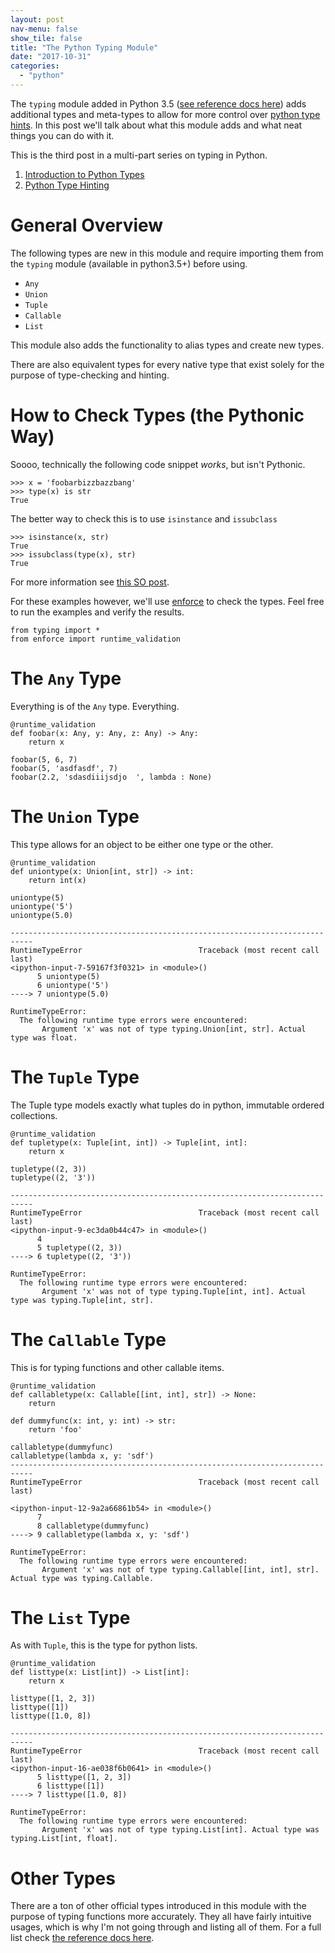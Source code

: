 ```yaml
---
layout: post
nav-menu: false
show_tile: false
title: "The Python Typing Module"
date: "2017-10-31"
categories: 
  - "python"
---
```


The `typing` module added in Python 3.5 ([see reference docs here](https://docs.python.org/3/library/typing.html)) adds additional types and meta-types to allow for more control over [python type hints](https://www.python.org/dev/peps/pep-0484/). In this post we'll talk about what this module adds and what neat things you can do with it.

This is the third post in a multi-part series on typing in Python.

1. [Introduction to Python Types](http://dataleek.io/index.php/2017/10/25/an-introduction-to-pythons-types/)
2. [Python Type Hinting](http://dataleek.io/index.php/2017/10/30/python-type-hinting/)

# General Overview

The following types are new in this module and require importing them from the `typing` module (available in python3.5+) before using.

- `Any`
- `Union`
- `Tuple`
- `Callable`
- `List`

This module also adds the functionality to alias types and create new types.

There are also equivalent types for every native type that exist solely for the purpose of type-checking and hinting.

# How to Check Types (the Pythonic Way)

Soooo, technically the following code snippet _works_, but isn't Pythonic.

```
>>> x = 'foobarbizzbazzbang'
>>> type(x) is str
True
```

The better way to check this is to use `isinstance` and `issubclass`

```
>>> isinstance(x, str)
True
>>> issubclass(type(x), str)
True
```

For more information see [this SO post](https://stackoverflow.com/questions/152580/whats-the-canonical-way-to-check-for-type-in-python).

For these examples however, we'll use [enforce](https://github.com/RussBaz/enforce) to check the types. Feel free to run the examples and verify the results.

```
from typing import *
from enforce import runtime_validation
```

# The `Any` Type

Everything is of the `Any` type. Everything.

```
@runtime_validation
def foobar(x: Any, y: Any, z: Any) -> Any:
    return x

foobar(5, 6, 7)
foobar(5, 'asdfasdf', 7)
foobar(2.2, 'sdasdiiijsdjo  ', lambda : None)
```

# The `Union` Type

This type allows for an object to be either one type or the other.

```
@runtime_validation
def uniontype(x: Union[int, str]) -> int:
    return int(x)

uniontype(5)
uniontype('5')
uniontype(5.0)

---------------------------------------------------------------------------
RuntimeTypeError                          Traceback (most recent call last)
<ipython-input-7-59167f3f0321> in <module>()
      5 uniontype(5)
      6 uniontype('5')
----> 7 uniontype(5.0)

RuntimeTypeError: 
  The following runtime type errors were encountered:
       Argument 'x' was not of type typing.Union[int, str]. Actual type was float.
```

# The `Tuple` Type

The Tuple type models exactly what tuples do in python, immutable ordered collections.

```
@runtime_validation
def tupletype(x: Tuple[int, int]) -> Tuple[int, int]:
    return x

tupletype((2, 3))
tupletype((2, '3'))

---------------------------------------------------------------------------
RuntimeTypeError                          Traceback (most recent call last)
<ipython-input-9-ec3da0b44c47> in <module>()
      4 
      5 tupletype((2, 3))
----> 6 tupletype((2, '3'))

RuntimeTypeError: 
  The following runtime type errors were encountered:
       Argument 'x' was not of type typing.Tuple[int, int]. Actual type was typing.Tuple[int, str].
```

# The `Callable` Type

This is for typing functions and other callable items.

```
@runtime_validation
def callabletype(x: Callable[[int, int], str]) -> None:
    return

def dummyfunc(x: int, y: int) -> str:
    return 'foo'

callabletype(dummyfunc)
callabletype(lambda x, y: 'sdf')
---------------------------------------------------------------------------
RuntimeTypeError                          Traceback (most recent call last)

<ipython-input-12-9a2a66861b54> in <module>()
      7 
      8 callabletype(dummyfunc)
----> 9 callabletype(lambda x, y: 'sdf')

RuntimeTypeError: 
  The following runtime type errors were encountered:
       Argument 'x' was not of type typing.Callable[[int, int], str]. Actual type was typing.Callable.
```

# The `List` Type

As with `Tuple`, this is the type for python lists.

```
@runtime_validation
def listtype(x: List[int]) -> List[int]:
    return x

listtype([1, 2, 3])
listtype([1])
listtype([1.0, 8])

---------------------------------------------------------------------------
RuntimeTypeError                          Traceback (most recent call last)
<ipython-input-16-ae038f6b0641> in <module>()
      5 listtype([1, 2, 3])
      6 listtype([1])
----> 7 listtype([1.0, 8])

RuntimeTypeError: 
  The following runtime type errors were encountered:
       Argument 'x' was not of type typing.List[int]. Actual type was typing.List[int, float].
```

# Other Types

There are a ton of other official types introduced in this module with the purpose of typing functions more accurately. They all have fairly intuitive usages, which is why I'm not going through and listing all of them. For a full list check [the reference docs here](https://docs.python.org/3/library/typing.html).
